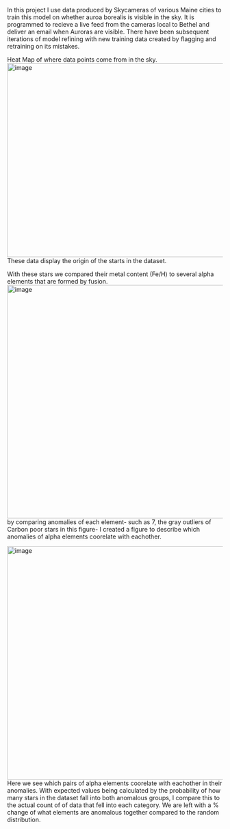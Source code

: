 In this project I use data produced by Skycameras of  various Maine cities to train this model on whether auroa borealis is visible in the sky. It is programmed to recieve a live feed from the cameras local to Bethel and deliver an email 
when Auroras are visible. There have been subsequent iterations of model refining with new training data created by flagging and retraining on its mistakes.


Heat Map of where data points come from in the sky.
<img width="571" height="453" alt="image" src="https://github.com/user-attachments/assets/f82e552d-1c23-4a69-86aa-da1c7663a672" />
These data display the origin of the starts in the dataset.

With these stars we compared their metal content (Fe/H) to several alpha elements that are formed by fusion.
<img width="703" height="545" alt="image" src="https://github.com/user-attachments/assets/1e48ce8d-b75c-4b6c-ab2e-ef915842c11b" />
by comparing anomalies of each element- such as 7, the gray outliers of Carbon poor stars in this figure- I created a figure to describe which anomalies of alpha elements coorelate with eachother.

<img width="870" height="545" alt="image" src="https://github.com/user-attachments/assets/9dd7fdf2-9861-49a9-8ac6-d642a4033143" />
Here we see which pairs of alpha elements coorelate with eachother in their anomalies. With expected values being calculated by the probability of how many stars in the dataset fall into both anomalous groups, I compare this to the actual count of of data that fell into each category. We are left with a % change of what elements are anomalous together compared to the random distribution.
